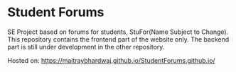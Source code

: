 # Student Forums
SE Project based on forums for students, StuFor(Name Subject to Change). This repository contains the frontend part of the website only. The backend part is still under development in the other repository.

Hosted on:
https://maitraybhardwaj.github.io/StudentForums.github.io/

